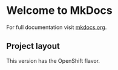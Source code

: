 # Welcome to MkDocs

For full documentation visit [mkdocs.org](https://www.mkdocs.org).

## Project layout

This version has the OpenShift flavor.
